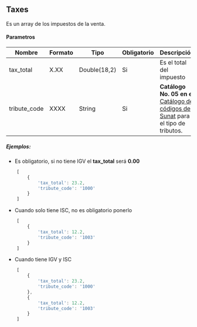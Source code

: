 ## Taxes
Es un array de los impuestos de la venta.

#### Parametros

Nombre | Formato | Tipo | Obligatorio | Descripción 
------------ | ------------- | ------------- | ------------- | -------------
tax_total | X.XX| Double(18,2) | Si | Es el total del impuesto
tribute_code | XXXX | String | Si | **Catálogo No. 05 en el** [Catálogo de códigos de Sunat](catalogo-de-codigos.pdf) para el tipo de tributos.


##### Ejemplos:

* Es obligatorio, si no tiene IGV el **tax_total** será **0.00**
```js
    [
        {
            'tax_total': 23.2,
            'tribute_code': '1000'
        }
    ]
```

* Cuando solo tiene ISC, no es obligatorio ponerlo
```js
    [
        {
            'tax_total': 12.2,
            'tribute_code': '1003'
        }
    ]
```

* Cuando tiene IGV y ISC
```js
    [
        {
            'tax_total': 23.2,
            'tribute_code': '1000'
        },
        {
            'tax_total': 12.2,
            'tribute_code': '1003'
        }
    ]
```
